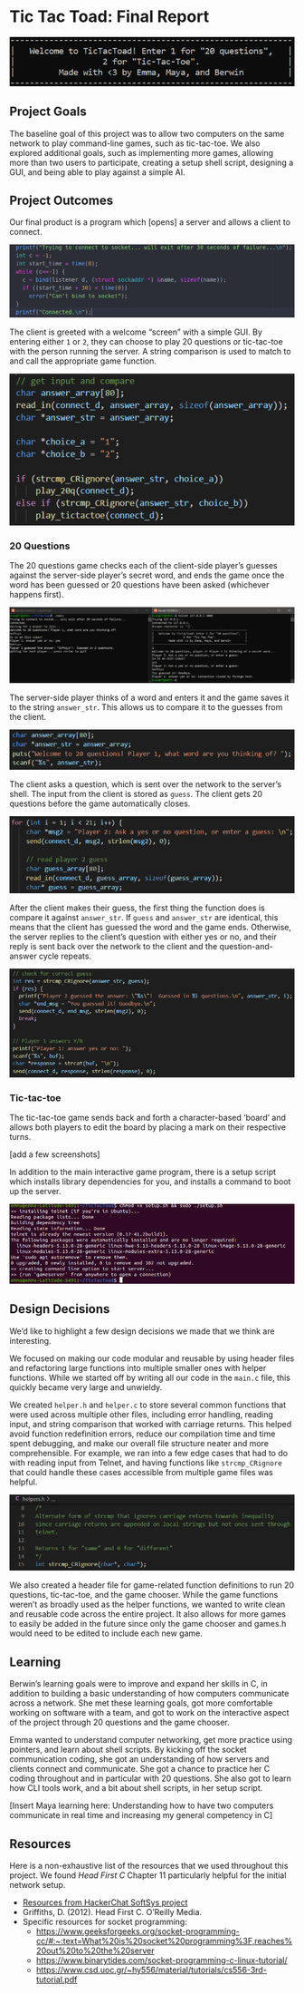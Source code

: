 # Tic Tac Toad: Final Report

![Welcome to Tic Tac Toad](images/tictactoad.PNG)

## Project Goals

The baseline goal of this project was to allow two computers on the same network to play command-line games, such as tic-tac-toe. We also explored additional goals, such as implementing more games, allowing more than two users to participate, creating a setup shell script, designing a GUI, and being able to play against a simple AI.

## Project Outcomes

Our final product is a program which [opens] a server and allows a client to connect.

![Socket snippet](images/socket_stuff.png)

The client is greeted with a welcome “screen” with a simple GUI. By entering either `1` or `2`, they can choose to play 20 questions or tic-tac-toe with the person running the server. A string comparison is used to match to and call the appropriate game function.

![Game chooser](images/gamechooser.PNG)

### 20 Questions

The 20 questions game checks each of the client-side player’s guesses against the server-side player’s secret word, and ends the game once the word has been guessed or 20 questions have been asked (whichever happens first).

![20 questions demo](images/20q_demo.PNG)

The server-side player thinks of a word and enters it and the game saves it to the string `answer_str`. This allows us to compare it to the guesses from the client.

![20 questions - 1](images/20q_1.PNG)

The client asks a question, which is sent over the network to the server’s shell. The input from the client is stored as `guess`. The client gets 20 questions before the game automatically closes.

![20 questions - 2](images/20q_2.PNG)

After the client makes their guess, the first thing the function does is compare it against `answer_str`. If `guess` and `answer_str` are identical, this means that the client has guessed the word and the game ends. Otherwise, the server replies to the client’s question with either yes or no, and their reply is sent back over the network to the client and the question-and-answer cycle repeats.

![20 questions - 3](images/20q_3.PNG)

### Tic-tac-toe

The tic-tac-toe game sends back and forth a character-based ‘board’ and allows both players to edit the board by placing a mark on their respective turns.

[add a few screenshots]

In addition to the main interactive game program, there is a setup script which installs library dependencies for you, and installs a command to boot up the server.

![Setup](images/setup.png)

## Design Decisions

We’d like to highlight a few design decisions we made that we think are interesting.

We focused on making our code modular and reusable by using header files and refactoring large functions into multiple smaller ones with helper functions. While we started off by writing all our code in the `main.c` file, this quickly became very large and unwieldy.

We created `helper.h` and `helper.c` to store several common functions that were used across multiple other files, including error handling, reading input, and string comparison that worked with carriage returns. This helped avoid function redefinition errors, reduce our compilation time and time spent debugging, and make our overall file structure neater and more comprehensible. For example, we ran into a few edge cases that had to do with reading input from Telnet, and having functions like `strcmp_CRignore` that could handle these cases accessible from multiple game files was helpful.

![strcmp_CRignore in helpers.h header file](images/helpersHeader.PNG)

We also created a header file for game-related function definitions to run 20 questions, tic-tac-toe, and the game chooser. While the game functions weren’t as broadly used as the helper functions, we wanted to write clean and reusable code across the entire project. It also allows for more games to easily be added in the future since only the game chooser and games.h would need to be edited to include each new game.

## Learning

Berwin’s learning goals were to improve and expand her skills in C, in addition to building a basic understanding of how computers communicate across a network. She met these learning goals, got more comfortable working on software with a team, and got to work on the interactive aspect of the project through 20 questions and the game chooser.

Emma wanted to understand computer networking, get more practice using pointers, and learn about shell scripts. By kicking off the socket communication coding, she got an understanding of how servers and clients connect and communicate. She got a chance to practice her C coding throughout and in particular with 20 questions. She also got to learn how CLI tools work, and a bit about shell scripts, in her setup script.

[Insert Maya learning here: Understanding how to have two computers communicate in real time and increasing my general competency in C]


## Resources

Here is a non-exhaustive list of the resources that we used throughout this project. We found _Head First C_ Chapter 11 particularly helpful for the initial network setup.
* [Resources from HackerChat SoftSys project](https://github.com/NathanShuster/hackerchat/blob/master/reports/report.md#resources)
* Griffiths, D. (2012). Head First C. O’Reilly Media.
* Specific resources for socket programming:
  * https://www.geeksforgeeks.org/socket-programming-cc/#:~:text=What%20is%20socket%20programming%3F,reaches%20out%20to%20the%20server
  * https://www.binarytides.com/socket-programming-c-linux-tutorial/
  * https://www.csd.uoc.gr/~hy556/material/tutorials/cs556-3rd-tutorial.pdf
